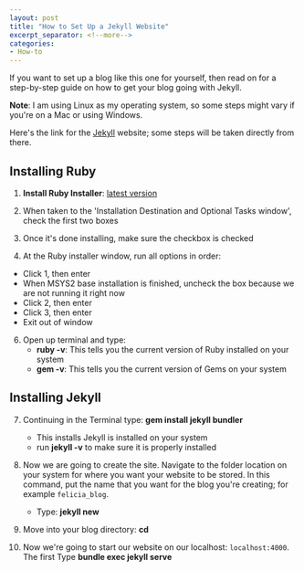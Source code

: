 ```yaml
---
layout: post
title: "How to Set Up a Jekyll Website"
excerpt_separator: <!--more-->
categories: 
- How-to
---
```


If you want to set up a blog like this one for yourself, then read on for a step-by-step guide on how to get your blog going with Jekyll. 

**Note**: I am using Linux as my operating system, so some steps might vary if you're on a Mac or using Windows.

Here's the link for the [Jekyll](https://jekyllrb.com/) website; some steps will be taken directly from there.

## **Installing Ruby**

1. **Install Ruby Installer**: [latest version](https://rubyinstaller.org/downloads/)
2. When taken to the 'Installation Destination and Optional Tasks window', check the first two boxes

3. Once it's done installing, make sure the checkbox is checked

4. At the Ruby installer window, run all options in order: 
  - Click 1, then enter
  - When MSYS2 base installation is finished, uncheck the box because we are not running it right now
  - Click 2, then enter
  - Click 3, then enter
  - Exit out of window

6. Open up terminal and type: 
   - **ruby -v**: This tells you the current version of Ruby installed on your system
   - **gem -v**: This tells you the current version of Gems on your system

## **Installing Jekyll**

7. Continuing in the Terminal type: **gem install jekyll bundler** 
   - This installs Jekyll is installed on your system
   - run **jekyll -v** to make sure it is properly installed

8. Now we are going to create the site. Navigate to the folder location on your system for where you want your website to be stored. In this command, put the name that you want for the blog you're creating; for example `felicia_blog`. 
   - Type: **jekyll new <your blog name>**

9. Move into your blog directory: **cd <your blog name>**

10. Now we're going to start our website on our localhost: `localhost:4000`. The first Type **bundle exec jekyll serve**